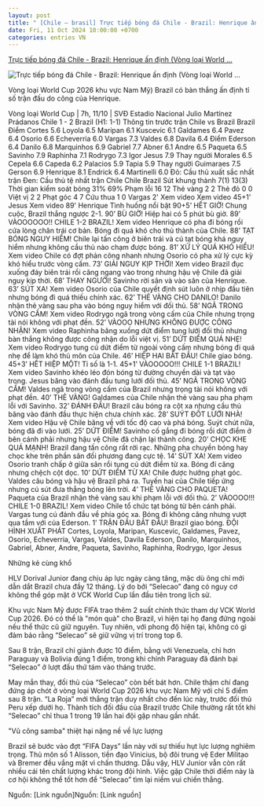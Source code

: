 ```yaml
---
layout: post
title: " [Chile – brasil] Trực tiếp bóng đá Chile - Brazil: Henrique ấn định (Vòng loại World ..."
date: Fri, 11 Oct 2024 10:00:00 +0700
categories: entries VN
---
```

[Trực tiếp bóng đá Chile - Brazil: Henrique ấn định (Vòng loại World ...](https://www.24h.com.vn/bong-da/truc-tiep-bong-da-chile-brazil-vu-cong-samba-quyet-chan-da-khung-hoang-vong-loai-world-cup-c48a1609758.html)

![Trực tiếp bóng đá Chile - Brazil: Henrique ấn định (Vòng loại World ...](https://icdn.24h.com.vn/upload/4-2024/images/2024-10-11/1-1200-1728609899-750-width1200height628-watermark.jpg)

Vòng loại World Cup 2026 khu vực Nam Mỹ) Brazil có bàn thắng ấn định tỉ số trận đấu do công của Henrique.

Vòng loại World Cup | 7h, 11/10 | SVĐ Estadio Nacional Julio Martínez Prádanos Chile 1 - 2 Brazil (H1: 1-1) Thông tin trước trận Chile vs Brazil Brazil Điểm Cortes 5.6 Loyola 6.5 Maripan 6.1 Kuscevic 6.1 Galdames 6.4 Pavez 6.4 Osorio 6.6 Echeverria 6.0 Vargas 7.3 Valdes 6.8 Davila 6.4 Điểm Ederson 6.4 Danilo 6.8 Marquinhos 6.9 Gabriel 7.7 Abner 6.1 Andre 6.5 Paqueta 6.5 Savinho 7.9 Raphinha 7.1 Rodrygo 7.3 Igor Jesus 7.9 Thay người Morales 6.5 Cepela 6.6 Capeda 6.2 Palacios 5.9 Tapia 5.9 Thay người Guimaraes 7.5 Gerson 6.9 Henrique 8.1 Endrick 6.4 Martinelli 6.0 Đỏ: Cầu thủ xuất sắc nhất trận Đen: Cầu thủ tệ nhất trận Chile Chile Brazil Sút khung thành 7(1) 13(3) Thời gian kiểm soát bóng 31% 69% Phạm lỗi 16 12 Thẻ vàng 2 2 Thẻ đỏ 0 0 Việt vị 2 2 Phạt góc 4 7 Cứu thua 1 0 Vargas 2' Xem video Xem video 45+1' Jesus Xem video 89' Henrique Tình huống nổi bật 90+5’ HẾT GIỜ! Chung cuộc, Brazil thắng ngược 2-1. 90’ BÙ GIỜ! Hiệp hai có 5 phút bù giờ. 89’ VÀOOOOOO!! CHILE 1-2 BRAZIL! Xem video Henrique có pha đi bóng rồi cứa lòng chân trái cơ bản. Bóng đi quá khó cho thủ thành của Chile. 88’ TẠT BÓNG NGUY HIỂM! Chile lại tấn công ở biên trái và cú tạt bóng khá nguy hiểm nhưng không cầu thủ nào chạm được bóng. 81’ XỬ LÝ QUÁ KHÓ HIỂU! Xem video Chile có đợt phản công nhanh nhưng Osorio có pha xử lý cực kỳ khó hiểu trước vòng cấm. 73’ GIẢI NGUY KỊP THỜI! Xem video Brazil đục xuống đáy biên trái rồi căng ngang vào trong nhưng hậu vệ Chile đã giải nguy kịp thời. 68’ THAY NGƯỜI! Savinho rời sân và vào sân của Henrique. 63’ SÚT XA! Xem video Osorio của Chile quyết định sút luôn ở nhịp đầu tiên nhưng bóng đi quá thiếu chính xác. 62’ THẺ VÀNG CHO DANILO! Danilo nhận thẻ vàng sau pha vào bóng nguy hiểm với đối thủ. 58’ NGÃ TRONG VÒNG CẤM! Xem video Rodrygo ngã trong vòng cấm của Chile nhưng trọng tài nói không với phạt đền. 52’ VÀOOO NHƯNG KHÔNG ĐƯỢC CÔNG NHẬN! Xem video Raphinha băng xuống dứt điểm tung lưới đối thủ nhưng bàn thắng không được công nhận do lỗi việt vị. 51’ DỨT ĐIỂM QUÁ NHẸ! Xem video Rodrygo tung cú dứt điểm từ ngoài vòng cấm nhưng bóng đi quá nhẹ để làm khó thủ môn của Chile. 46’ HIỆP HAI BẮT ĐẦU! Chile giao bóng. 45+3’ HẾT HIỆP MỘT! Tỉ số là 1-1. 45+1’ VÀOOOOO!!! CHILE 1-1 BRAZIL! Xem video Savinho khéo léo đón bóng từ đường chuyền dài và tạt vào trong. Jesus băng vào đánh đầu tung lưới đối thủ. 45’ NGÃ TRONG VÒNG CẤM! Valdes ngã trong vòng cấm của Brazil nhưng trọng tài nói không với phạt đền. 40’ THẺ VÀNG! Galdames của Chile nhận thẻ vàng sau pha phạm lỗi với Savinho. 32’ ĐÁNH ĐẦU! Brazil câu bóng ra cột xa nhưng cầu thủ băng vào đánh đầu thực hiện chưa chính xác. 28’ SUÝT ĐỐT LƯỚI NHÀ! Xem video Hậu vệ Chile băng về với tốc độ cao và phá bóng. Suýt chút nữa, bóng đã đi vào lưới. 25’ DỨT ĐIỂM! Savinho cố gắng đi bóng rồi dứt điểm ở bên cánh phải nhưng hậu vệ Chile đã chặn lại thành công. 20’ CHỌC KHE QUÁ MẠNH! Brazil đang tấn công rất rời rạc. Những pha chuyền bóng hay chọc khe trên phần sân đối phương đang cực tệ. 14’ SÚT XA! Xem video Osorio tranh chấp ở giữa sân rồi tung cú dứt điểm từ xa. Bóng đi căng nhưng chệch cột dọc. 10’ DỨT ĐIỂM TỪ XA! Chile được hưởng phạt góc. Valdes câu bóng và hậu vệ Brazil phá ra. Tuyến hai của Chile tiếp ứng nhưng cú sút đưa thẳng bóng lên trời. 4’ THẺ VÀNG CHO PAQUETA! Paqueta của Brazil nhận thẻ vàng sau khi phạm lỗi với đối thủ. 2’ VÀOOOO!!! CHILE 1-0 BRAZIL! Xem video Chile tổ chức tạt bóng từ bên cánh phải. Vargas tung cú đánh đầu về phía góc xa. Bóng đi không căng nhưng vượt qua tầm với của Ederson. 1’ TRẬN ĐẤU BẮT ĐẦU! Brazil giao bóng. ĐỘI HÌNH XUẤT PHÁT Cortes, Loyola, Maripan, Kuscevic, Galdames, Pavez, Osorio, Echeverria, Vargas, Valdes, Davila Ederson, Danilo, Marquinhos, Gabriel, Abner, Andre, Paqueta, Savinho, Raphinha, Rodrygo, Igor Jesus

Những kẻ cùng khổ

HLV Dorival Junior đang chịu áp lực ngày càng tăng, mặc dù ông chỉ mới dẫn dắt Brazil chưa đầy 12 tháng. Lý do bởi “Selecao” đang có nguy cơ không thể góp mặt ở VCK World Cup lần đầu tiên trong lịch sử.

Khu vực Nam Mỹ được FIFA trao thêm 2 suất chính thức tham dự VCK World Cup 2026. Đó có thể là "món quà" cho Brazil, vì hiện tại họ đang đứng ngoài nếu thể thức cũ giữ nguyên. Tuy nhiên, với phong độ hiện tại, không có gì đảm bảo rằng “Selecao” sẽ giữ vững vị trí trong top 6.

Sau 8 trận, Brazil chỉ giành được 10 điểm, bằng với Venezuela, chỉ hơn Paraguay và Bolivia đúng 1 điểm, trong khi chính Paraguay đã đánh bại “Selecao” ở lượt đấu thứ tám vào tháng trước.

May mắn thay, đối thủ của “Selecao” còn bết bát hơn. Chile thậm chí đang đứng áp chót ở vòng loại World Cup 2026 khu vực Nam Mỹ với chỉ 5 điểm sau 8 trận. “La Roja” mới thắng trận duy nhất cho đến lúc này, trước đối thủ Peru xếp dưới họ. Thành tích đối đầu của Brazil trước Chile thường rất tốt khi “Selecao” chỉ thua 1 trong 19 lần hai đội gặp nhau gần nhất.

"Vũ công samba" thiệt hại nặng nề về lực lượng

Brazil sẽ bước vào đợt “FIFA Days” lần này với sự thiếu hụt lực lượng nghiêm trọng. Thủ môn số 1 Alisson, tiền đạo Vinicius, bộ đôi trung vệ Eder Militao và Bremer đều vắng mặt vì chấn thương. Dẫu vậy, HLV Junior vẫn còn rất nhiều cái tên chất lượng khác trong đội hình. Việc gặp Chile thời điểm này là cơ hội không thể tốt hơn để “Selecao” tìm lại niềm vui chiến thắng.

Nguồn: [Link nguồn]Nguồn: [Link nguồn]


